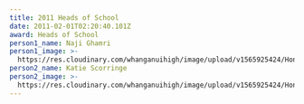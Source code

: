 ```yaml
---
title: 2011 Heads of School
date: 2011-02-01T02:20:40.101Z
award: Heads of School
person1_name: Naji Ghamri
person1_image: >-
  https://res.cloudinary.com/whanganuihigh/image/upload/v1565925424/Honours%20Board/2011_Head_Boy_Naji_Ghamri.jpg
person2_name: Katie Scorringe
person2_image: >-
  https://res.cloudinary.com/whanganuihigh/image/upload/v1565925424/Honours%20Board/2011_Head_Girl_Katie_Scorringe.jpg
---
```


